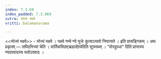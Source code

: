 ```yaml
---
index: 7.3.69
index_padded: 7.3.069
sutra: भोज्यं भक्ष्ये
vritti: balamanorama

---
```

<<भोज्यं भक्ष्ये>> - भोज्यं भक्ष्ये । भक्ष्ये गम्ये ण्ये भुजेः कुत्वाऽभावो निपात्यते । इति प्रासङ्गिकम् । अथ प्रकृतम् —  लपिदभिभ्यां चेति । वार्तिकमिदम्ऋहलोण्र्य॑दिति सूत्रस्थम् । "पोरदुपधा" दिति प्राप्तस्य ण्यदपवादस्य यतोऽपवादः । 